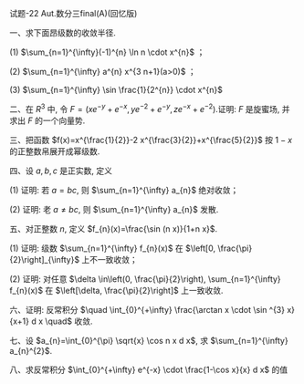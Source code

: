 试题-22 Aut.数分三final(A)(回忆版)

一、求下面昂级数的收敛半径.

(1) $\sum_{n=1}^{\infty}(-1)^{n} \ln n \cdot x^{n}$ ；

(2) $\sum_{n=1}^{\infty} a^{n} x^{3 n+1}(a>0)$ ；

(3) $\sum_{n=1}^{\infty} \sin \frac{1}{2^{n}} \cdot x^{n}$

二、在 $R^{3}$ 中, 令 $F=\left(x e^{-y}+e^{-x}, y e^{-2}+e^{-y}, z e^{-x}+e^{-2}\right)$.证明: $F$ 是旋蜜场, 并求出 $F$ 的一个向量势.

三、把函数 $f(x)=x^{\frac{1}{2}}-2 x^{\frac{3}{2}}+x^{\frac{5}{2}}$ 按 $1-x$ 的正整数帛展开成幂级数.

四、设 $a, b, c$ 是正实数, 定义

(1) 证明: 若 $a=b c$, 则 $\sum_{n=1}^{\infty} a_{n}$ 绝对收敛；

(2) 证明: 老 $a \neq b c$, 则 $\sum_{n=1}^{\infty} a_{n}$ 发散.

五、对正整数 $n$, 定义 $f_{n}(x)=\frac{\sin (n x)}{1+n x}$.

(1) 证明: 级数 $\sum_{n=1}^{\infty} f_{n}(x)$ 在 $\left[0, \frac{\pi}{2}\right]_{\infty}$ 上不一致收敛；

(2) 证明: 对任意 $\delta \in\left(0, \frac{\pi}{2}\right), \sum_{n=1}^{\infty} f_{n}(x)$ 在 $\left[\delta, \frac{\pi}{2}\right]$ 上一致收敛.

六、证明: 反常积分 $\quad \int_{0}^{+\infty} \frac{\arctan x \cdot \sin ^{3} x}{x+1} d x \quad$ 收敛.

七、设 $a_{n}=\int_{0}^{\pi} \sqrt{x} \cos n x d x$, 求 $\sum_{n=1}^{\infty} a_{n}^{2}$.

八、求反常积分 $\int_{0}^{+\infty} e^{-x} \cdot \frac{1-\cos x}{x} d x$ 的值

